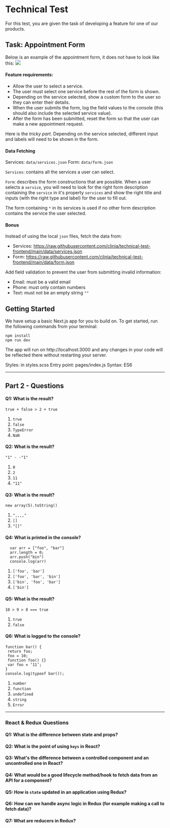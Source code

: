 # Technical Test

For this test, you are given the task of developing a feature for one of our products.

## Task: Appointment Form

Below is an example of the appointment form, it does not have to look like this:
![](https://user-images.githubusercontent.com/31007761/114183240-761c6c00-9911-11eb-8b9a-fc7b3b8ca04b.png)

#### Feature requirements:

- Allow the user to select a service.
- The user must select one service before the rest of the form is shown.
- Depending on the service selected, show a custom form to the user so they can enter their details.
- When the user submits the form, log the field values to the console (this should also include the selected service value).
- After the form has been submitted, reset the form so that the user can make a new appointment request.

Here is the _tricky part_. Depending on the service selected, different input and labels will need to be shown in the form.

#### Data Fetching

Services: `data/services.json`
Form: `data/form.json`

`Services`: contains all the services a user can select.

`Form`: describes the form constructions that are possible. When a user selects a `service`, you will need to look for the right form description containing the `service` in it's property `services` and show the right title and inputs (with the right type and label) for the user to fill out.

The form containing `*` in its services is used if no other form description contains the service the user selected.

#### Bonus

Instead of using the local `json` files, fetch the data from:

- Services: https://raw.githubusercontent.com/clinia/technical-test-frontend/main/data/services.json
- Form: https://raw.githubusercontent.com/clinia/technical-test-frontend/main/data/form.json

Add field validation to prevent the user from submitting invalid information:

- Email: must be a valid email
- Phone: must only contain numbers
- Text: must not be an empty string `""`

## Getting Started

We have setup a basic Next.js app for you to build on. To get started, run the following commands from your terminal:

```
npm install
npm run dev
```

The app will run on http://localhost:3000 and any changes in your code will be reflected there without restarting your server.

Styles: in styles.scss
Entry point: pages/index.js
Syntax: ES6

---

## Part 2 - Questions

#### Q1: What is the result?

`true + false > 2 + true`

1. `true`
2. `false`
3. `TypeError`
4. `NaN`

#### Q2: What is the result?

`"1" - -"1"`

1. `0`
2. `2`
3. `11`
4. `"11"`

#### Q3: What is the result?

`new array(5).toString()`

1. `",,,,"`
2. `[]`
3. `"[]"`

#### Q4: What is printed in the console?

```
  var arr = ["foo", "bar"]
  arr.length = 0;
  arr.push("bin")
  console.log(arr)
```

1. `['foo', 'bar']`
2. `['foo', 'bar', 'bin']`
3. `['bin', 'foo', 'bar']`
4. `['bin']`

#### Q5: What is the result?

`10 > 9 > 8 === true`

1. `true`
2. `false`

#### Q6: What is logged to the console?

```
function bar() {
 return foo;
 foo = 10;
 function foo() {}
 var foo = ‘11’;
}
console.log(typeof bar());
```

1. `number`
2. `function`
3. `undefined`
4. `string`
5. `Error`

---

### React & Redux Questions

#### Q1: What is the difference between state and props?

#### Q2: What is the point of using `keys` in React?

#### Q3: What's the difference between a controlled component and an uncontrolled one in React?

#### Q4: What would be a good lifecycle method/hook to fetch data from an API for a component?

#### Q5: How is `state` updated in an application using Redux?

#### Q6: How can we handle async logic in Redux (for example making a call to fetch data)?

#### Q7: What are reducers in Redux?
